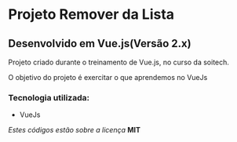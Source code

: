 # Projeto Remover da Lista 


## Desenvolvido em Vue.js(Versão 2.x)

Projeto criado durante o treinamento de Vue.js, no curso da soitech.

O objetivo do projeto é exercitar o que aprendemos no VueJs

### Tecnologia utilizada:

- VueJs


_Estes códigos estão sobre a licença_ **MIT**
